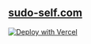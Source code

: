 ## <a href="https://sudo-self.com">sudo-self.com</a>
[![Deploy with Vercel](https://vercel.com/button)](https://vercel.com/new/clone?repository-url=https://github.com/sudo-self/sudo-self.github.io)

